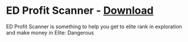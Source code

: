 # ED Profit Scanner - [Download](https://github.com/maca134/ed-profit-scanner/releases) #

ED Profit Scanner is something to help you get to elite rank in exploration and make money in Elite: Dangerous